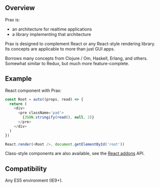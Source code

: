 ## Overview

Prax is:
* an architecture for realtime applications
* a library implementing that architecture

Prax is designed to complement React or any React-style rendering library. Its
concepts are applicable to more than just GUI apps.

Borrows many concepts from Clojure / Om, Haskell, Erlang, and others. Somewhat
similar to Redux, but much more feature-complete.

## Example

React component with Prax:

<!--:
<div class="demo-pair">
:-->

```javascript
const Root = auto((props, read) => {
  return (
    <div>
      <pre className='pad'>
        {JSON.stringify(read(), null, 2)}
      </pre>
    </div>
  )
})

React.render(<Root />, document.getElementById('root'))
```

<!--:
  <div data-state></div>
</div>
:-->

Class-style components are also available, see the [React addons](api/react) API.

## Compatibility

Any ES5 environment (IE9+).
